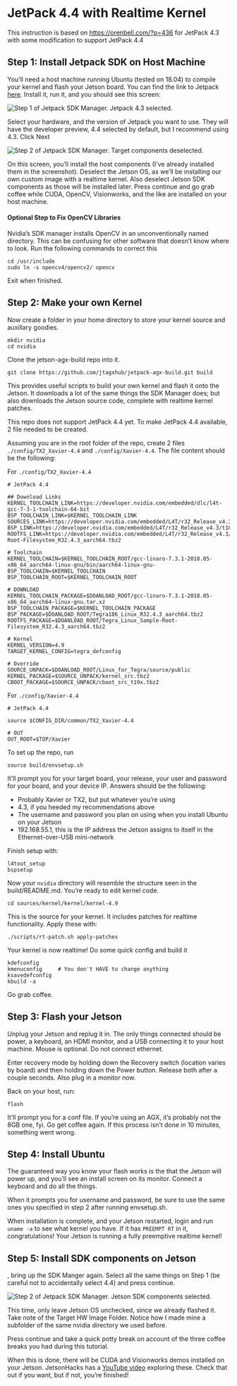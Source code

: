# JetPack 4.4 with Realtime Kernel

This instruction is based on https://orenbell.com/?p=436 for JetPack 4.3 with some modification to support JetPack 4.4

## Step 1: Install Jetpack SDK on Host Machine

You’ll need a host machine running Ubuntu (tested on 18.04) to compile your kernel and flash your Jetson board. You can find the link to Jetpack [here](https://developer.nvidia.com/embedded/jetpack). Install it, run it, and you should see this screen:

![Step 1 of Jetpack SDK Manager. Jetpack 4.3 selected.](https://orenbell.com/wp-content/uploads/2020/05/Screenshot-from-2020-05-07-12-49-37-1024x655.png)

Select your hardware, and the version of Jetpack you want to use. They will have the developer preview, 4.4 selected by default, but I recommend using 4.3. Click Next

![Step 2 of Jetpack SDK Manager. Target components deselected.](https://orenbell.com/wp-content/uploads/2020/05/Screenshot-from-2020-05-07-12-56-36-1024x657.png)

On this screen, you’ll install the host components (I’ve already installed them in the screenshot). Deselect the Jetson OS, as we’ll be installing our own custom image with a realtime kernel. Also deselect Jetson SDK components as those will be installed later. Press continue and go grab coffee while CUDA, OpenCV, Visionworks, and the like are installed on your host machine.

#### Optional Step to Fix OpenCV Libraries

Nvidia’s SDK manager installs OpenCV in an unconventionally named directory. This can be confusing for other software that doesn’t know where to look. Run the following commands to correct this

```
cd /usr/include
sudo ln -s opencv4/opencv2/ opencv
```

Exit when finished.

## Step 2: Make your own Kernel

Now create a folder in your home directory to store your kernel source and auxillary goodies.

```
mkdir nvidia
cd nvidia
```

Clone the jetson-agx-build repo into it.

```
git clone https://github.com/jtagxhub/jetpack-agx-build.git build
```

This provides useful scripts to build your own kernel and flash it onto the Jetson. It downloads a lot of the same things the SDK Manager does; but also downloads the Jetson source code, complete with realtime kernel patches.

This repo does not support JetPack 4.4 yet. To make JetPack 4.4 available, 2 file needed to be created.

Assuming you are in the root folder of the repo, create 2 files `./config/TX2_Xavier-4.4` and `./config/Xavier-4.4`. The file content should be the following:

For `./config/TX2_Xavier-4.4`

```
# JetPack 4.4

## Download Links
KERNEL_TOOLCHAIN_LINK=https://developer.nvidia.com/embedded/dlc/l4t-gcc-7-3-1-toolchain-64-bit
BSP_TOOLCHAIN_LINK=$KERNEL_TOOLCHAIN_LINK
SOURCES_LINK=https://developer.nvidia.com/embedded/L4T/r32_Release_v4.3/Sources/T186/public_sources.tbz2
BSP_LINK=https://developer.nvidia.com/embedded/L4T/r32_Release_v4.3/t186ref_release_aarch64/Tegra186_Linux_R32.4.3_aarch64.tbz2
ROOTFS_LINK=https://developer.nvidia.com/embedded/L4T/r32_Release_v4.3/t186ref_release_aarch64/Tegra_Linux_Sample-Root-Filesystem_R32.4.3_aarch64.tbz2

# Toolchain
KERNEL_TOOLCHAIN=$KERNEL_TOOLCHAIN_ROOT/gcc-linaro-7.3.1-2018.05-x86_64_aarch64-linux-gnu/bin/aarch64-linux-gnu-
BSP_TOOLCHAIN=$KERNEL_TOOLCHAIN
BSP_TOOLCHAIN_ROOT=$KERNEL_TOOLCHAIN_ROOT

# DOWNLOAD
KERNEL_TOOLCHAIN_PACKAGE=$DOANLOAD_ROOT/gcc-linaro-7.3.1-2018.05-x86_64_aarch64-linux-gnu.tar.xz
BSP_TOOLCHAIN_PACKAGE=$KERNEL_TOOLCHAIN_PACKAGE
BSP_PACKAGE=$DOANLOAD_ROOT/Tegra186_Linux_R32.4.3_aarch64.tbz2
ROOTFS_PACKAGE=$DOANLOAD_ROOT/Tegra_Linux_Sample-Root-Filesystem_R32.4.3_aarch64.tbz2

# Kernel
KERNEL_VERSION=4.9
TARGET_KERNEL_CONFIG=tegra_defconfig

# Override
SOURCE_UNPACK=$DOANLOAD_ROOT/Linux_for_Tegra/source/public
KERNEL_PACKAGE=$SOURCE_UNPACK/kernel_src.tbz2
CBOOT_PACKAGE=$SOURCE_UNPACK/cboot_src_t19x.tbz2
```

For `./config/Xavier-4.4`

```
# JetPack 4.4

source $CONFIG_DIR/common/TX2_Xavier-4.4

# OUT
OUT_ROOT=$TOP/Xavier
```

To set up the repo, run

```
source build/envsetup.sh
```

It’ll prompt you for your target board, your release, your user and password for your board, and your device IP. Answers should be the following:

- Probably Xavier or TX2, but put whatever you’re using
- 4.3, if you heeded my recommendations above
- The username and password you plan on using when you install Ubuntu on your Jetson
- 192.168.55.1, this is the IP address the Jetson assigns to itself in the Ethernet-over-USB mini-network

Finish setup with:

```
l4tout_setup
bspsetup
```

Now your `nvidia` directory will resemble the structure seen in the build/README.md. You’re ready to edit kernel code.

```
cd sources/kernel/kernel/kernel-4.9
```

This is the source for your kernel. It includes patches for realtime functionality. Apply these with:

```
./scripts/rt-patch.sh apply-patches
```

Your kernel is now realtime! Do some quick config and build it

```
kdefconfig
kmenuconfig     # You don't HAVE to change anything
ksavedefconfig
kbuild -a
```

Go grab coffee.

## Step 3: Flash your Jetson

Unplug your Jetson and replug it in. The only things connected should be power, a keyboard, an HDMI monitor, and a USB connecting it to your host machine. Mouse is optional. Do not connect ethernet.

Enter recovery mode by holding down the Recovery switch (location varies by board) and then holding down the Power button. Release both after a couple seconds. Also plug in a monitor now.

Back on your host, run:

```
flash
```

It’ll prompt you for a conf file. If you’re using an AGX, it’s probably not the 8GB one, fyi. Go get coffee again. If this process isn’t done in 10 minutes, something went wrong.

## Step 4: Install Ubuntu

The guaranteed way you know your flash works is the that the Jetson will power up, and you’ll see an install screen on its monitor. Connect a keyboard and do all the things.

When it prompts you for username and password, be sure to use the same ones you specified in step 2 after running envsetup.sh.

When installation is complete, and your Jetson restarted, login and run `uname -a` to see what kernel you have. If it has `PREEMPT RT` in it, congratulations! Your Jetson is running a fully preemptive realtime kernel!

## Step 5: Install SDK components on Jetson

, bring up the SDK Manger again. Select all the same things on Step 1 (be careful not to accidentally select 4.4) and press continue.

![Step 2 of Jetpack SDK Manager. Jetson SDK components selected.](https://orenbell.com/wp-content/uploads/2020/05/Screenshot-from-2020-05-07-12-57-52-1024x655.png)

This time, only leave Jetson OS unchecked, since we already flashed it. Take note of the Target HW Image Folder. Notice how I made mine a subfolder of the same nvidia directory we used before.

Press continue and take a quick potty break on account of the three coffee breaks you had during this tutorial.

When this is done, there will be CUDA and Visionworks demos installed on your Jetson. JetsonHacks has a [YouTube video](https://www.youtube.com/watch?v=KROP46Wte4Q) exploring these. Check that out if you want, but if not, you’re finished!